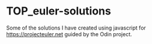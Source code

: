 # TOP_euler-solutions
Some of the solutions I have created using javascript for https://projecteuler.net guided by the Odin project.
